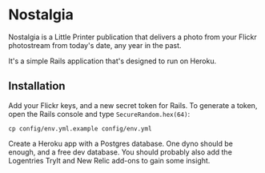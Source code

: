 # Nostalgia #

Nostalgia is a Little Printer publication that delivers a photo from
your Flickr photostream from today's date, any year in the past.

It's a simple Rails application that's designed to run on Heroku.

## Installation ##

Add your Flickr keys, and a new secret token for Rails. To generate a
token, open the Rails console and type `SecureRandom.hex(64)`:

    cp config/env.yml.example config/env.yml

Create a Heroku app with a Postgres database. One dyno should be
enough, and a free dev database. You should probably also add the
Logentries TryIt and New Relic add-ons to gain some insight.
